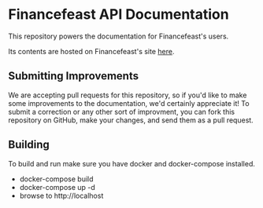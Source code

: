 # Financefeast API Documentation

This repository powers the documentation for Financefeast's users.

Its contents are hosted on Financefeast's site [here](https://doc.financefeast.io).

## Submitting Improvements

We are accepting pull requests for this repository, so if you'd like to make some improvements to the documentation,
we'd certainly appreciate it! To submit a correction or any other sort of improvment, you can fork this repository
on GitHub, make your changes, and send them as a pull request.

## Building

To build and run make sure you have docker and docker-compose installed.
* docker-compose build
* docker-compose up -d
* browse to http://localhost